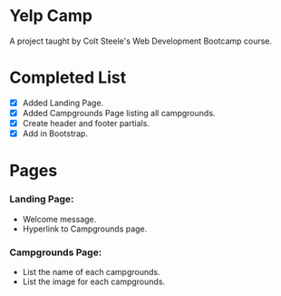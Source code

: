 # Yelp Camp
A project taught by Colt Steele's Web Development Bootcamp course.

# Completed List
- [x] Added Landing Page.
- [x] Added Campgrounds Page listing all campgrounds.
- [x] Create header and footer partials.
- [x] Add in Bootstrap.

# Pages
### Landing Page:
* Welcome message.
* Hyperlink to Campgrounds page.

### Campgrounds Page:
* List the name of each campgrounds.
* List the image for each campgrounds.